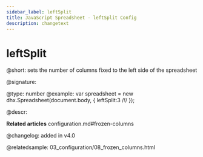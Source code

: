 ```yaml
---
sidebar_label: leftSplit
title: JavaScript Spreadsheet - leftSplit Config
description: changetext
---
```


# leftSplit

@short: sets the number of columns fixed to the left side of the spreadsheet

@signature:

@type: number
@example:
var spreadsheet = new dhx.Spreadsheet(document.body, {
    leftSplit:3 /*!*/
});

@descr:

**Related articles**
configuration.md#frozen-columns

@changelog: added in v4.0

@relatedsample: 03_configuration/08_frozen_columns.html
